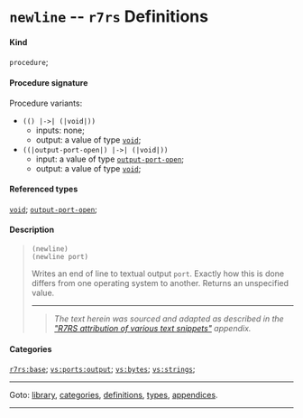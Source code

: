 

<a id='definition__r7rs__newline'></a>

# `newline` -- `r7rs` Definitions


#### Kind

`procedure`;


#### Procedure signature

Procedure variants:
 * `(() |->| (|void|))`
   * inputs: none;
   * output: a value of type [`void`](../../r7rs/types/void.md#type__r7rs__void);
 * `((|output-port-open|) |->| (|void|))`
   * input: a value of type [`output-port-open`](../../r7rs/types/output-port-open.md#type__r7rs__output-port-open);
   * output: a value of type [`void`](../../r7rs/types/void.md#type__r7rs__void);


#### Referenced types

[`void`](../../r7rs/types/void.md#type__r7rs__void);
[`output-port-open`](../../r7rs/types/output-port-open.md#type__r7rs__output-port-open);


#### Description

> ````
> (newline)
> (newline port)
> ````
> 
> 
> Writes an end of line to textual output `port`.  Exactly how this
> is done differs
> from one operating system to another.  Returns an unspecified value.
> 
> 
> ----
> > *The text herein was sourced and adapted as described in the ["R7RS attribution of various text snippets"](../../r7rs/appendices/attribution.md#appendix__r7rs__attribution) appendix.*


#### Categories

[`r7rs:base`](../../r7rs/categories/r7rs_3a_base.md#category__r7rs__r7rs_3a_base);
[`vs:ports:output`](../../r7rs/categories/vs_3a_ports_3a_output.md#category__r7rs__vs_3a_ports_3a_output);
[`vs:bytes`](../../r7rs/categories/vs_3a_bytes.md#category__r7rs__vs_3a_bytes);
[`vs:strings`](../../r7rs/categories/vs_3a_strings.md#category__r7rs__vs_3a_strings);

----

Goto: [library](../../r7rs/_index.md#library__r7rs), [categories](../../r7rs/categories/_index.md#toc__r7rs__categories), [definitions](../../r7rs/definitions/_index.md#toc__r7rs__definitions), [types](../../r7rs/types/_index.md#toc__r7rs__types), [appendices](../../r7rs/appendices/_index.md#toc__r7rs__appendices).

----

